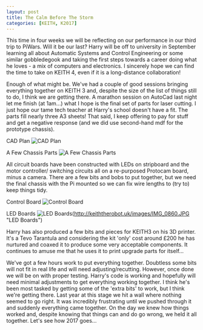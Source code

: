 ```yaml
---
layout: post
title: The Calm Before The Storm
categories: [KEITH, K2017]
---
```



This time in four weeks we will be reflecting on our performance in our third trip to PiWars. Will it be our last? Harry will be off to university in September learning all about Automatic Systems and Control Engineering or some similar gobbledegook and taking the first steps towards a career doing what he loves - a mix of computers and electronics. I sincerely hope we can find the time to take on KEITH 4, even if it is a long-distance collaboration!

Enough of what might be. We've had a couple of good sessions bringing everything together on KEITH 3 and, despite the size of the list of things still to do, I think we are getting there. A marathon session on AutoCad last night let me finish (at 1am...) what I hope is the final set of parts for laser cutting. I just hope our tame tech teacher at Harry's school doesn't have a fit. The parts fill nearly three A3 sheets! That said, I keep offering to pay for stuff and get a negative response (and we did use second-hand mdf for the prototype chassis). 


CAD Plan
![CAD Plan](http://keiththerobot.uk/images/IMG_0865.JPG "CAD Plan")

A Few Chassis Parts
![A Few Chassis Parts](http://keiththerobot.uk/images/IMG_0864.JPG "A Few Chassis Parts")

All circuit boards have been constructed with LEDs on stripboard and the motor controller/ switching circuits all on a re-purposed Protocam board, minus a camera. There are a few bits and bobs to put together, but we need the final chassis with the Pi mounted so we can fix wire lengths to (try to) keep things tidy.

Control Board
![Control Board](http://keiththerobot.uk/images/IMG_0858.JPG "Control Board")

LED Boards
![LED Boards](http://keiththerobot.uk/images/IMG_0866.JPG "LED Boards")(http://keiththerobot.uk/images/IMG_0860.JPG "LED Boards")

Harry has also produced a few bits and pieces for KEITH3 on his 3D printer. It's a Tevo Tarantula and considering the kit 'only' cost around £200 he has nurtured and coaxed it to produce some very acceptable components. It continues to amuse me that he uses it to print upgrade parts for itself...

We've got a few hours work to put everything together. Doubtless some bits will not  fit in real life and will need adjusting/recutting. However, once done we will be on with proper testing. Harry's code is working and hopefully will need minimal adjustments to get everything working together. I think he's been most tasked by getting some of the 'extra bits' to work, but I think we're getting there. Last year at this stage we hit a wall where nothing seemed to go right. It was incredibly frustrating until we pushed through it and suddenly everything came together. On the day we knew how things worked and, despite knowing that things can and do go wrong, we held it all together. Let's see how 2017 goes...




